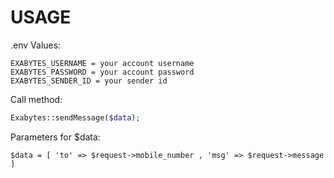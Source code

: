 # USAGE

.env Values:

```env
EXABYTES_USERNAME = your account username
EXABYTES_PASSWORD = your account password
EXABYTES_SENDER_ID = your sender id 
```


Call method:
```php
Exabytes::sendMessage($data);
```

Parameters for $data:
```
$data = [ 'to' => $request->mobile_number , 'msg' => $request->message ]
```


